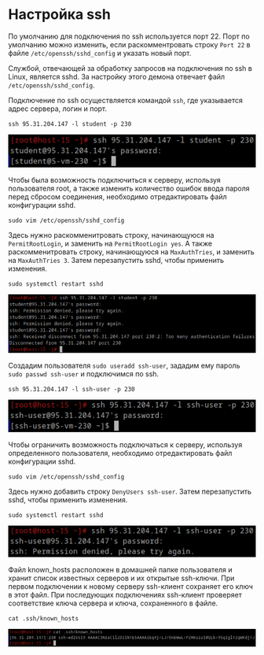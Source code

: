# Настройка ssh
По умолчанию для подключения по ssh используется порт 22. Порт по умолчанию можно изменить,
если раскомментровать строку `Port 22` в файле `/etc/openssh/sshd_config` и указать новый порт.

Службой, отвечающей за обработку запросов на подключения по ssh в Linux, является sshd.
За настройку этого демона отвечает файл `/etc/openssh/sshd_config`.

Подключение по ssh осуществляется командой `ssh`, где указывается адрес сервера, логин и порт.
```
ssh 95.31.204.147 -l student -p 230
```
![1.png](/solutions/SSH-1/screenshots/1.png)

Чтобы была возможность подключиться к серверу, используя пользователя root, а также
изменить количество ошибок ввода пароля перед сбросом соединения, необходимо отредактировать файл конфигурации sshd.
```
sudo vim /etc/openssh/sshd_config
```
Здесь нужно раскомменитровать строку, начинающуюся на `PermitRootLogin`, и заменить на `PermitRootLogin yes`. 
А также раскомменитровать строку, начинающуюся на `MaxAuthTries`, и заменить на `MaxAuthTries 3`.
Затем перезапустить sshd, чтобы применить изменения.
```
sudo systemctl restart sshd
```
![2.png](/solutions/SSH-1/screenshots/2.png)

Создадим пользователя `sudo useradd ssh-user`, зададим ему пароль `sudo passwd ssh-user` и подключимся по ssh.
```
ssh 95.31.204.147 -l ssh-user -p 230
```
![3.png](/solutions/SSH-1/screenshots/3.png)

Чтобы ограничить возможность подключаться к серверу, используя определенного пользователя, необходимо отредактировать файл конфигурации sshd.
```
sudo vim /etc/openssh/sshd_config
```
Здесь нужно добавить строку `DenyUsers ssh-user`. Затем перезапустить sshd, чтобы применить изменения.
```
sudo systemctl restart sshd
```
![4.png](/solutions/SSH-1/screenshots/4.png)

Файл known_hosts расположен в домашней папке пользователя и хранит список известных серверов и их открытые ssh-ключи.
При первом подключении к новому серверу ssh-клиент сохраняет его ключ в этот файл.
При последующих подключениях ssh-клиент проверяет соответствие ключа сервера и ключа, сохраненного в файле.
```
cat .ssh/known_hosts
```
![5.png](/solutions/SSH-1/screenshots/5.png)
